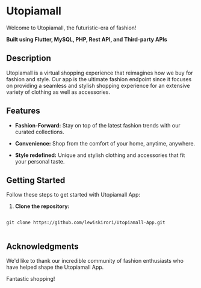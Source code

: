# Utopiamall

Welcome to Utopiamall, the futuristic-era of fashion!

**Built using Flutter, MySQL, PHP, Rest API, and Third-party APIs**

## Description

Utopiamall is a virtual shopping experience that reimagines how we buy for fashion and style. Our app is the ultimate fashion endpoint since it focuses on providing a seamless and stylish shopping experience for an extensive variety of clothing as well as accessories.

## Features

- **Fashion-Forward:** Stay on top of the latest fashion trends with our curated collections.

- **Convenience:** Shop from the comfort of your home, anytime, anywhere.

- **Style redefined:** Unique and stylish clothing and accessories that fit your personal taste.

## Getting Started

Follow these steps to get started with Utopiamall App:

1. **Clone the repository:**

  ``` 

  git clone https://github.com/lewiskirori/Utopiamall-App.git
   
  ```

## Acknowledgments

We'd like to thank our incredible community of fashion enthusiasts who have helped shape the Utopiamall App.

Fantastic shopping!
